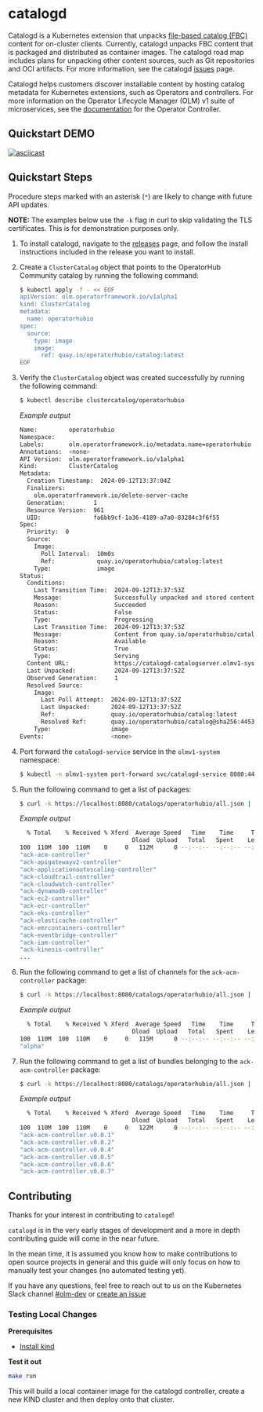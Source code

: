 # catalogd

Catalogd is a Kubernetes extension that unpacks [file-based catalog (FBC)](https://olm.operatorframework.io/docs/reference/file-based-catalogs/#docs) content for on-cluster clients. Currently, catalogd unpacks FBC content that is packaged and distributed as container images. The catalogd road map includes plans for unpacking other content sources, such as Git repositories and OCI artifacts. For more information, see the catalogd [issues](https://github.com/operator-framework/catalogd/issues/) page. 

Catalogd helps customers discover installable content by hosting catalog metadata for Kubernetes extensions, such as Operators and controllers. For more information on the Operator Lifecycle Manager (OLM) v1 suite of microservices, see the [documentation](https://github.com/operator-framework/operator-controller/tree/main/docs) for the Operator Controller.

## Quickstart DEMO
[![asciicast](https://asciinema.org/a/624043.svg)](https://asciinema.org/a/624043)

## Quickstart Steps
Procedure steps marked with an asterisk (`*`) are likely to change with future API updates.

**NOTE:** The examples below use the `-k` flag in curl to skip validating the TLS certificates. This is for demonstration purposes only.

1. To install catalogd, navigate to the [releases](https://github.com/operator-framework/catalogd/releases/) page, and follow the install instructions included in the release you want to install.

1. Create a `ClusterCatalog` object that points to the OperatorHub Community catalog by running the following command:

    ```sh
    $ kubectl apply -f - << EOF
    apiVersion: olm.operatorframework.io/v1alpha1
    kind: ClusterCatalog
    metadata:
      name: operatorhubio
    spec:
      source:
        type: image
        image:
          ref: quay.io/operatorhubio/catalog:latest
    EOF
    ```

1. Verify the `ClusterCatalog` object was created successfully by running the following command:

    ```sh
    $ kubectl describe clustercatalog/operatorhubio
    ```
    
    *Example output*
    ```sh
    Name:         operatorhubio
    Namespace:    
    Labels:       olm.operatorframework.io/metadata.name=operatorhubio
    Annotations:  <none>
    API Version:  olm.operatorframework.io/v1alpha1
    Kind:         ClusterCatalog
    Metadata:
      Creation Timestamp:  2024-09-12T13:37:04Z
      Finalizers:
        olm.operatorframework.io/delete-server-cache
      Generation:        1
      Resource Version:  961
      UID:               fa6bb9cf-1a36-4189-a7a0-83284c3f6f55
    Spec:
      Priority:  0
      Source:
        Image:
          Poll Interval:  10m0s
          Ref:            quay.io/operatorhubio/catalog:latest
        Type:             image
    Status:
      Conditions:
        Last Transition Time:  2024-09-12T13:37:53Z
        Message:               Successfully unpacked and stored content from quay.io/operatorhubio/catalog:latest
        Reason:                Succeeded
        Status:                False
        Type:                  Progressing
        Last Transition Time:  2024-09-12T13:37:53Z
        Message:               Content from quay.io/operatorhubio/catalog:latest is being served
        Reason:                Available
        Status:                True
        Type:                  Serving
      Content URL:             https://catalogd-catalogserver.olmv1-system.svc/catalogs/operatorhubio/all.json
      Last Unpacked:           2024-09-12T13:37:52Z
      Observed Generation:     1
      Resolved Source:
        Image:
          Last Poll Attempt:  2024-09-12T13:37:52Z
          Last Unpacked:      2024-09-12T13:37:52Z
          Ref:                quay.io/operatorhubio/catalog:latest
          Resolved Ref:       quay.io/operatorhubio/catalog@sha256:4453a361198d39d0390fd8c1a7f07b5a5a3ae1e8dac9979ef0c4eba46299df16
        Type:                 image
   Events:                   <none>
   ```

1. Port forward the `catalogd-service` service in the `olmv1-system` namespace:
    ```sh
    $ kubectl -n olmv1-system port-forward svc/catalogd-service 8080:443
    ```

1. Run the following command to get a list of packages:

    ```sh
    $ curl -k https://localhost:8080/catalogs/operatorhubio/all.json | jq -s '.[] | select(.schema == "olm.package") | .name'
    ```

    *Example output*
    ```sh
      % Total    % Received % Xferd  Average Speed   Time    Time     Time  Current
                                    Dload  Upload   Total   Spent    Left  Speed
    100  110M  100  110M    0     0   112M      0 --:--:-- --:--:-- --:--:--  112M
    "ack-acm-controller"
    "ack-apigatewayv2-controller"
    "ack-applicationautoscaling-controller"
    "ack-cloudtrail-controller"
    "ack-cloudwatch-controller"
    "ack-dynamodb-controller"
    "ack-ec2-controller"
    "ack-ecr-controller"
    "ack-eks-controller"
    "ack-elasticache-controller"
    "ack-emrcontainers-controller"
    "ack-eventbridge-controller"
    "ack-iam-controller"
    "ack-kinesis-controller"
    ...
    ```
1. Run the following command to get a list of channels for the `ack-acm-controller` package:

    ```sh
    $ curl -k https://localhost:8080/catalogs/operatorhubio/all.json | jq -s '.[] | select(.schema == "olm.channel") | select(.package == "ack-acm-controller") | .name'
    ```

    *Example output*
    ```sh
      % Total    % Received % Xferd  Average Speed   Time    Time     Time  Current
                                    Dload  Upload   Total   Spent    Left  Speed
    100  110M  100  110M    0     0   115M      0 --:--:-- --:--:-- --:--:--  116M
    "alpha"
    ```

1. Run the following command to get a list of bundles belonging to the `ack-acm-controller` package:

    ```sh
    $ curl -k https://localhost:8080/catalogs/operatorhubio/all.json | jq -s '.[] | select(.schema == "olm.bundle") | select(.package == "ack-acm-controller") | .name'
    ```
    
    *Example output*
    ```sh
      % Total    % Received % Xferd  Average Speed   Time    Time     Time  Current
                                    Dload  Upload   Total   Spent    Left  Speed
    100  110M  100  110M    0     0   122M      0 --:--:-- --:--:-- --:--:--  122M
    "ack-acm-controller.v0.0.1"
    "ack-acm-controller.v0.0.2"
    "ack-acm-controller.v0.0.4"
    "ack-acm-controller.v0.0.5"
    "ack-acm-controller.v0.0.6"
    "ack-acm-controller.v0.0.7"
    ```

## Contributing
Thanks for your interest in contributing to `catalogd`!

`catalogd` is in the very early stages of development and a more in depth contributing guide will come in the near future.

In the mean time, it is assumed you know how to make contributions to open source projects in general and this guide will only focus on how to manually test your changes (no automated testing yet).

If you have any questions, feel free to reach out to us on the Kubernetes Slack channel [#olm-dev](https://kubernetes.slack.com/archives/C0181L6JYQ2) or [create an issue](https://github.com/operator-framework/catalogd/issues/new)
### Testing Local Changes
**Prerequisites**
- [Install kind](https://kind.sigs.k8s.io/docs/user/quick-start/#installation)

**Test it out**

```sh
make run
```

This will build a local container image for the catalogd controller, create a new KIND cluster and then deploy onto that cluster.
